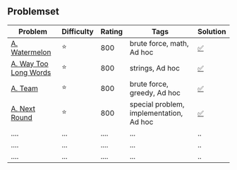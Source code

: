 ## Problemset
 | Problem      |  Difficulty | Rating |Tags| Solution |
|-------------|------|--------|------------|------------------|
 |[A. Watermelon](https://codeforces.com/contest/4/problem/A)|:star:| 800| brute force, math, Ad hoc| [:white_check_mark:](https://github.com/LuizIgnacio2002/codeforces-solutions/blob/main/A/A.%20Watermelon.cpp)|
|[A. Way Too Long Words](https://codeforces.com/contest/71/problem/A)    |:star: | 800    | strings, Ad hoc   | [:white_check_mark:](https://github.com/LuizIgnacio2002/codeforces-solutions/blob/main/A/A.%20Way%20Too%20Long%20Words.cpp)      |
|[A. Team](https://codeforces.com/contest/231/problem/A)      | :star: |800       | brute force, greedy, Ad hoc | [:white_check_mark:](https://github.com/LuizIgnacio2002/codeforces-solutions/blob/main/A/A.%20Team.cpp)        |
| [A. Next Round](https://codeforces.com/contest/158/problem/A)     | :star:  | 800    | special problem, implementation, Ad hoc  | [:white_check_mark:](https://github.com/LuizIgnacio2002/codeforces-solutions/blob/main/A/A.%20Next%20Round.cpp)         |
| ....      | ...  | ....      | ...    |..           |
| ....      | ...  | ....      | ...    |..           |
| ....      | ...  | ....      | ...    |..           |



